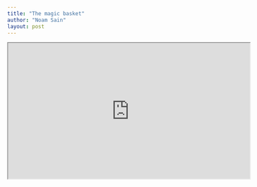 ```yaml
---
title: "The magic basket"
author: "Noam Sain"
layout: post
---
```


<iframe width="560" height="315" src="https://www.youtube.com/embed/SqQgDwA0BNU" title="The mystery of the basket"></iframe>
